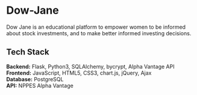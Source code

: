 # Dow-Jane
Dow Jane is an educational platform to empower women to be informed about stock investments, and to make better informed investing decisions.




## Tech Stack
__Backend:__ Flask, Python3, SQLAlchemy, bycrypt, Alpha Vantage API\
__Frontend:__  JavaScript, HTML5, CSS3, chart.js, jQuery, Ajax\
__Database:__ PostgreSQL\
__API:__ NPPES Alpha Vantage



